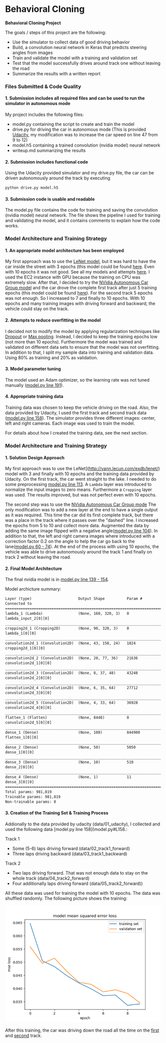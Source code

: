 # **Behavioral Cloning**


**Behavioral Cloning Project**

The goals / steps of this project are the following:
* Use the simulator to collect data of good driving behavior
* Build, a convolution neural network in Keras that predicts steering angles from images
* Train and validate the model with a training and validation set
* Test that the model successfully drives around track one without leaving the road
* Summarize the results with a written report


### Files Submitted & Code Quality

#### 1. Submission includes all required files and can be used to run the simulator in autonomous mode

My project includes the following files:
* model.py containing the script to create and train the model
* drive.py for driving the car in autonomous mode (This is provided [Udacity](https://github.com/udacity/CarND-Behavioral-Cloning-P3/blob/master/drive.py), my modification was to increase the car speed on line 47 from 9 to 12)
* model.h5 containing a trained convolution (nvidia model) neural network
* writeup.md summarizing the results

#### 2. Submission includes functional code
Using the Udacity provided simulator and my drive.py file, the car can be driven autonomously around the track by executing 
```sh
python drive.py model.h5
```

#### 3. Submission code is usable and readable

The model.py file contains the code for training and saving the convolution (nvidia model) neural network. The file shows the pipeline I used for training and validating the model, and it contains comments to explain how the code works.

### Model Architecture and Training Strategy

#### 1. An appropriate model architecture has been employed

My first approach was to use the [LeNet model](http://yann.lecun.com/exdb/lenet/), but it was hard to have the car inside the street with 3 epochs (this model could be found [here](model.py#L123-L136). Even with 10 epochs it was not good. See all my models and attempts [here](models/). I used the EC2 instance with GPU because the training on CPU was extremely slow.
After that, I decided to try the [NVidia Autonomous Car Group model](https://devblogs.nvidia.com/parallelforall/deep-learning-self-driving-cars/) and the car drove the complete first track after just 5 training epochs (this model could be found [here](model.py#L139-L154)). For the second track 5 epochs was not enough. So I increased to 7 and finally to 10 epochs. With 10 epochs and many training images with driving forward and backward, the vehicle could stay on the track.


#### 2. Attempts to reduce overfitting in the model

I decided not to modify the model by applying regularization techniques like [Dropout](https://en.wikipedia.org/wiki/Dropout_(neural_networks)) or [Max pooling](https://en.wikipedia.org/wiki/Convolutional_neural_network#Max_pooling_shape). Instead, I decided to keep the training epochs low (not more than 10 epochs). Furthermore the model was trained and validated on different data sets to ensure that the model was not overfitting.
In addition to that, I split my sample data into training and validation data. Using 80% as training and 20% as validation.


#### 3. Model parameter tuning

The model used an Adam optimizer, so the learning rate was not tuned manually ([model.py line 191](model.py#L191)).

#### 4. Appropriate training data

Training data was chosen to keep the vehicle driving on the road. Also, the data provided by Udacity, I used the first track and second track data ([model.py line 158](model.py#L158)). The simulator provides three different images: center, left and right cameras. Each image was used to train the model.

For details about how I created the training data, see the next section. 

### Model Architecture and Training Strategy

#### 1. Solution Design Approach

My first approach was to use the LeNet](http://yann.lecun.com/exdb/lenet/) model with 3 and finally with 10 epochs and the training data provided by Udacity. On the first track, the car went straight to the lake. I needed to do some preprocessing [model.py line 113](model.py#L113). A `Lambda` layer was introduced to normalize the input images to zero means. Furthermore a  `Cropping` layer was used. The results improved, but was not perfect even with 10 epochs.

The second step was to use the [NVidia Autonomous Car Group mode](https://devblogs.nvidia.com/parallelforall/deep-learning-self-driving-cars/) The only modification was to add a new layer at the end to have a single output as it was required. This time the car did its first complete track, but there was a place in the track where it passes over the "dashed" line. I increased the epochs from 5 to 10 and collect more data.  Augmented the data by adding the same image flipped with a negative angle([model.py line 104](model.py#L104)). In addition to that, the left and right camera images where introduced with a correction factor 0.2 on the angle to help the car go back to the lane([model.py 60 - 74](model.py#L60-L74)). At the end of the process with using 10 epochs, the vehicle was able to drive autonomously around the track 1 and finally on track 2 without leaving the road.


#### 2. Final Model Architecture

The final nvidia model is in [model.py line 139 - 154](model.py#L139-154).

Model archicture summary:

```
Layer (type)                     Output Shape          Param #     Connected to
====================================================================================================
lambda_1 (Lambda)                (None, 160, 320, 3)   0           lambda_input_2[0][0]
____________________________________________________________________________________________________
cropping2d_1 (Cropping2D)        (None, 90, 320, 3)    0           lambda_1[0][0]
____________________________________________________________________________________________________
convolution2d_1 (Convolution2D)  (None, 43, 158, 24)   1824        cropping2d_1[0][0]
____________________________________________________________________________________________________
convolution2d_2 (Convolution2D)  (None, 20, 77, 36)    21636       convolution2d_1[0][0]
____________________________________________________________________________________________________
convolution2d_3 (Convolution2D)  (None, 8, 37, 48)     43248       convolution2d_2[0][0]
____________________________________________________________________________________________________
convolution2d_4 (Convolution2D)  (None, 6, 35, 64)     27712       convolution2d_3[0][0]
____________________________________________________________________________________________________
convolution2d_5 (Convolution2D)  (None, 4, 33, 64)     36928       convolution2d_4[0][0]
____________________________________________________________________________________________________
flatten_1 (Flatten)              (None, 8448)          0           convolution2d_5[0][0]
____________________________________________________________________________________________________
dense_1 (Dense)                  (None, 100)           844900      flatten_1[0][0]
____________________________________________________________________________________________________
dense_2 (Dense)                  (None, 50)            5050        dense_1[0][0]
____________________________________________________________________________________________________
dense_3 (Dense)                  (None, 10)            510         dense_2[0][0]
____________________________________________________________________________________________________
dense_4 (Dense)                  (None, 1)             11          dense_3[0][0]
====================================================================================================
Total params: 981,819
Trainable params: 981,819
Non-trainable params: 0
```

#### 3. Creation of the Training Set & Training Process

Addionally to the data provided by udacity (data/01_udacity), I collected and used the following data [model.py line 158](model.py#L158.:

Track 1
- Some (5-6) laps driving forward (data/02_track1_forward)
- Three laps driving backward (data/03_track1_backward)

Track 2
- Two laps driving forward. That was not enough data to stay on the whole track (data/04_track2_forward)
- Four additionally laps driving forward (data/05_track2_forward))

All these data was used for training the model with 10 epochs. The data was shuffled randomly. The following picture shows the training:

![Model Mean-square ](images/model_mse_lost.png)

After this training, the car was driving down the road all the time on the [first](video_track1.mp4) and [second](video_track2.mp4) track.
